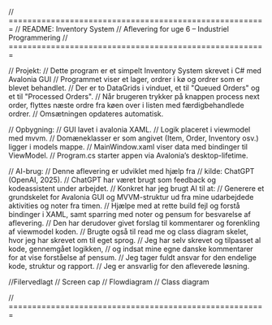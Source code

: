 // =======================================================
// README: Inventory System
// Aflevering for uge 6 – Industriel Programmering
// =======================================================

// Projekt:
// Dette program er et simpelt Inventory System skrevet i C# med Avalonia GUI
// Programmet viser et lager, ordrer i kø og ordrer som er blevet behandlet.
// Der er to DataGrids i vinduet,  et til "Queued Orders" og et til "Processed Orders".
// Når brugeren trykker på knappen process next order, flyttes næste ordre fra køen over i listen med færdigbehandlede ordrer.
// Omsætningen opdateres automatisk.

// Opbygning:
// GUI lavet i avalonia XAML.
// Logik placeret i viewmodel med mvvm.
// Domæneklasser er som angivet (Item, Order, Inventory osv.) ligger i models mappe.
// MainWindow.xaml viser data med bindinger til ViewModel.
// Program.cs starter appen via Avalonia’s desktop-lifetime.

// AI-brug:
// Denne aflevering er udviklet med hjælp fra 
// kilde: ChatGPT (OpenAI, 2025).
// ChatGPT har været brugt som feedback og kodeassistent under arbejdet.
// Konkret har jeg brugt AI til at:
// Generere et grundskelet for Avalonia GUI og MVVM-struktur ud fra mine udarbejdede aktivities og noter fra timen.
// Hjælpe med at rette build fejl og forstå bindinger i XAML, samt sparring med noter og pensum for besvarelse af aflevering.
// Den har derudover givet forslag til kommentarer og forenkling af viewmodel koden.
// Brugte også til read me og class diagram skelet, hvor jeg har skrevet om til eget sprog.
// Jeg har selv skrevet og tilpasset al kode, gennemgået logikken,
// og indsat mine egne danske kommentarer for at vise forståelse af pensum.
// Jeg tager fuldt ansvar for den endelige kode, struktur og rapport.
// Jeg er ansvarlig for den afleverede løsning.

//Filervedlagt
// Screen cap
// Flowdiagram
// Class diagram


// =======================================================
